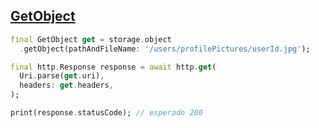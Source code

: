 ## [GetObject](https://docs.oracle.com/en-us/iaas/api/#/pt/objectstorage/20160918/Object/GetObject)

```dart
final GetObject get = storage.object
  .getObject(pathAndFileName: '/users/profilePictures/userId.jpg');

final http.Response response = await http.get(
  Uri.parse(get.uri),
  headers: get.headers,
);

print(response.statusCode); // esperado 200
```